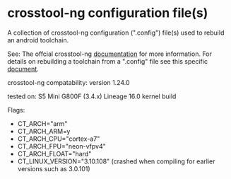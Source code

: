 # crosstool-ng configuration file(s)
A collection of crosstool-ng configuration (".config") file(s) used to rebuild an android toolchain. 

See: The offcial crosstool-ng [documentation](https://crosstool-ng.github.io/docs/) for more information. For details on rebuilding a toolchain from a ".config" file see this specific [document](https://crosstool-ng.github.io/docs/configuration/). 

crosstool-ng compatability: version 1.24.0

tested on: S5 Mini G800F (3.4.x) Lineage 16.0 kernel build

Flags: 
* CT_ARCH="arm"
* CT_ARCH_ARM=y
* CT_ARCH_CPU="cortex-a7"
* CT_ARCH_FPU="neon-vfpv4"
* CT_ARCH_FLOAT="hard" 
* CT_LINUX_VERSION="3.10.108" (crashed when compiling for earlier versions such as 3.0.101)
